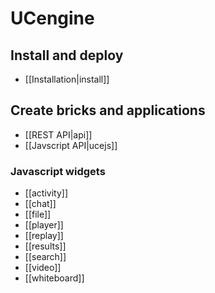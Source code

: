 # UCengine

## Install and deploy

* [[Installation|install]]

## Create bricks and applications

* [[REST API|api]]
* [[Javscript API|ucejs]]

### Javascript widgets

* [[activity]]
* [[chat]]
* [[file]]
* [[player]]
* [[replay]]
* [[results]]
* [[search]]
* [[video]]
* [[whiteboard]]
